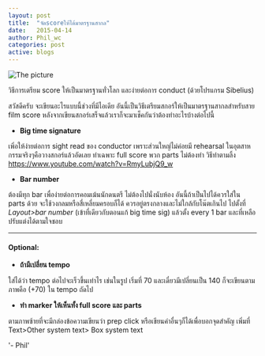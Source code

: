 ```yaml
---
layout: post
title:  "จัดscoreให้ได้มาตรฐานสากล"
date:   2015-04-14
author: Phil_wc
categories: post
active: blogs
---
```


![The picture]({{site.url}}/public/img/2score.jpg)

วิธีการเตรียม score ให้เป็นมาตรฐานทั่วโลก และง่ายต่อการ conduct (ด้วยโปรแกรม Sibelius)

สวัสดีครับ จะเขียนอะไรแบบนี้ช่วงที่มีไอเดีย อันนี้เป็นวิธีเตรียมสกอร์ให้เป็นมาตรฐานสากลสำหรับสาย film score 
หลังจากเขียนสกอร์เสร็จแล้วเราก็จะมาเช็คกันว่าต้องทำอะไรบ้างต่อไปนี้

* __Big time signature__

เพิ่อให้ง่ายต่อการ sight read ของ conductor เพราะส่วนใหญ่ไม่ค่อยมี rehearsal ในอุตสาหกรรมจริงๆคือวางสกอร์แล้วอัดเลย
ทำเฉพาะ full score พวก parts ไม่ต้องทำ วิธีทำตามลิ้ง
<https://www.youtube.com/watch?v=RmyLubjQ9_w>

* __Bar number__

ต้องมีทุก bar เพื่อง่ายต่อการคอมเม้นนักดนตรี ไม่ต้องไปนั่งนับห้อง อันนี้ถ้าเป็นไปได้ควรใส่ใน parts ด้วย จะใช้วงกลมหรือสี่เหลี่ยมครอบก็ได้ ควรอยู่ตรงกลางและไม่ใกล้กับโน๊ตเกินไป
ไปตั้งที่ _Layout>bar number_ (เข้าที่เดียวกับตอนแก้ big time sig) แล้วตั้ง every 1 bar และที่เหลือปรับแต่งได้ตามใจชอบ

___

#### Optional:

* __ถ้ามีเปลี่ยน tempo__

ใส่ได้ว่า tempo ต่อไปจะเร็วขึ้นเท่าไร เช่นในรูป เริ่มที่ 70 และเดี๋ยวมีเปลี่ยนเป็น 140 ก็จะเขียนตามภาพคือ (+70) ใน tempo ถัดไป

* __ทำ marker ให้เห็นทั้ง full score และ parts__

ตามภาพซ้ายที่จะมีกล่องข้อความเขียนว่า prep click หรือเขียนคำอื่นๆก็ได้เพื่อบอกจุดสำคัญ
เพิ่มที่ Text>Other system text> Box system text


'- Phil'
